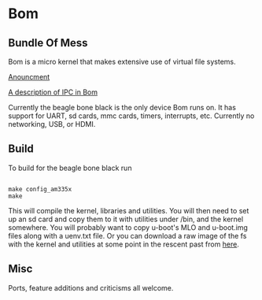 # Bom

## Bundle Of Mess

Bom is a micro kernel that makes extensive use of virtual file
systems.

[Anouncment](https://lackname.org/blog/BOM)

[A description of IPC in Bom](https://lackname.org/blog/A%20Slightly%20More%20Technical%20Post%20About%20Bom/)

Currently the beagle bone black is the only device Bom runs on. It
has support for UART, sd cards, mmc cards, timers, interrupts, etc.
Currently no networking, USB, or HDMI.


## Build

To build for the beagle bone black run

```

make config_am335x
make

```

This will compile the kernel, libraries and utilities. You will then
need to set up an sd card and copy them to it with utilities under
/bin, and the kernel somewhere. You will probably want to copy
u-boot's MLO and u-boot.img files along with a uenv.txt file.
Or you can download a raw image of the fs with the kernel and
utilities at some point in the rescent past from
[here](https://lackname.org/dump/bom-am335x.fs).


## Misc

Ports, feature additions and criticisms all welcome.
